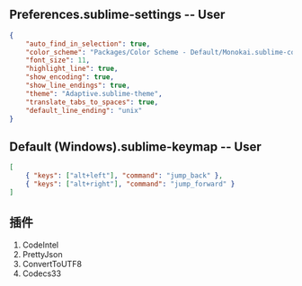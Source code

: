 ## Preferences.sublime-settings -- User

```json
{
	"auto_find_in_selection": true,
	"color_scheme": "Packages/Color Scheme - Default/Monokai.sublime-color-scheme",
	"font_size": 11,
	"highlight_line": true,
	"show_encoding": true,
	"show_line_endings": true,
	"theme": "Adaptive.sublime-theme",
	"translate_tabs_to_spaces": true,
	"default_line_ending": "unix"
}
```

## Default (Windows).sublime-keymap -- User

```json
[
	{ "keys": ["alt+left"], "command": "jump_back" },
	{ "keys": ["alt+right"], "command": "jump_forward" }
]
```

## 插件

1. CodeIntel
2. PrettyJson
3. ConvertToUTF8
4. Codecs33